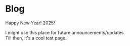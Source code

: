 # Blog

Happy New Year! 2025!

I might use this place for future announcements/updates.  
Till then, it's a cool test page.